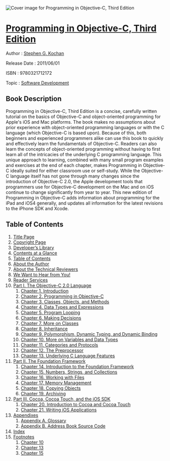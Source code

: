 ![Cover image for Programming in Objective-C, Third Edition](https://imgdetail.ebookreading.net/cover/cover/software_development/EB9780321712172.jpg)

[Programming in Objective-C, Third Edition](https://ebookreading.net/view/book/Programming+in+Objective-C%2C+Third+Edition-EB9780321712172_1.html "Programming in Objective-C, Third Edition")
====================================================================================================================

Author : [Stephen G. Kochan](https://ebookreading.net/search/author/Stephen+G.+Kochan)

Release Date : 2011/06/01

ISBN : 9780321712172

Topic : [Software Development](https://ebookreading.net/search/category/software-development)

Book Description
-----------------

Programming in Objective-C, Third Edition is a concise, carefully written tutorial on the basics of Objective-C and object-oriented programming for Apple's iOS and Mac platforms. The book makes no assumptions about prior experience with object-oriented programming languages or with the C language (which Objective-C is based upon). Because of this, both beginners and experienced programmers alike can use this book to quickly and effectively learn the fundamentals of Objective-C. Readers can also learn the concepts of object-oriented programming without having to first learn all of the intricacies of the underlying C programming language. This unique approach to learning, combined with many small program examples and exercises at the end of each chapter, makes Programming in Objective-C ideally suited for either classroom use or self-study. While the Objective-C language itself has not gone through many changes since the introduction of Objective-C 2.0, the Apple development tools that programmers use for Objective-C development on the Mac and on iOS continue to change significantly from year to year. This new edition of Programming in Objective-C adds information about programming for the iPad and iOS4 generally, and updates all information for the latest revisions to the iPhone SDK and Xcode.
              
Table of Contents
-----------------

1. [Title Page](https://ebookreading.net/view/book/Programming+in+Objective-C%2C+Third+Edition-EB9780321712172_3.html)
1. [Copyright Page](https://ebookreading.net/view/book/Programming+in+Objective-C%2C+Third+Edition-EB9780321712172_4.html)
1. [Developer’s Library](https://ebookreading.net/view/book/Programming+in+Objective-C%2C+Third+Edition-EB9780321712172_2.html)
1. [Contents at a Glance](https://ebookreading.net/view/book/Programming+in+Objective-C%2C+Third+Edition-EB9780321712172_7.html)
1. [Table of Contents](https://ebookreading.net/view/book/Programming+in+Objective-C%2C+Third+Edition-EB9780321712172_6.html)
1. [About the Author](https://ebookreading.net/view/book/Programming+in+Objective-C%2C+Third+Edition-EB9780321712172_8.html)
1. [About the Technical Reviewers](https://ebookreading.net/view/book/Programming+in+Objective-C%2C+Third+Edition-EB9780321712172_9.html)
1. [We Want to Hear from You!](https://ebookreading.net/view/book/Programming+in+Objective-C%2C+Third+Edition-EB9780321712172_10.html)
1. [Reader Services](https://ebookreading.net/view/book/Programming+in+Objective-C%2C+Third+Edition-EB9780321712172_11.html)
1. [Part I. The Objective-C 2.0 Language](https://ebookreading.net/view/book/Programming+in+Objective-C%2C+Third+Edition-EB9780321712172_13.html)
    1. [Chapter 1. Introduction](https://ebookreading.net/view/book/Programming+in+Objective-C%2C+Third+Edition-EB9780321712172_12.html)
    1. [Chapter 2. Programming in Objective-C](https://ebookreading.net/view/book/Programming+in+Objective-C%2C+Third+Edition-EB9780321712172_14.html)
    1. [Chapter 3. Classes, Objects, and Methods](https://ebookreading.net/view/book/Programming+in+Objective-C%2C+Third+Edition-EB9780321712172_15.html)
    1. [Chapter 4. Data Types and Expressions](https://ebookreading.net/view/book/Programming+in+Objective-C%2C+Third+Edition-EB9780321712172_16.html)
    1. [Chapter 5. Program Looping](https://ebookreading.net/view/book/Programming+in+Objective-C%2C+Third+Edition-EB9780321712172_17.html)
    1. [Chapter 6. Making Decisions](https://ebookreading.net/view/book/Programming+in+Objective-C%2C+Third+Edition-EB9780321712172_18.html)
    1. [Chapter 7. More on Classes](https://ebookreading.net/view/book/Programming+in+Objective-C%2C+Third+Edition-EB9780321712172_19.html)
    1. [Chapter 8. Inheritance](https://ebookreading.net/view/book/Programming+in+Objective-C%2C+Third+Edition-EB9780321712172_20.html)
    1. [Chapter 9. Polymorphism, Dynamic Typing, and Dynamic Binding](https://ebookreading.net/view/book/Programming+in+Objective-C%2C+Third+Edition-EB9780321712172_21.html)
    1. [Chapter 10. More on Variables and Data Types](https://ebookreading.net/view/book/Programming+in+Objective-C%2C+Third+Edition-EB9780321712172_22.html)
    1. [Chapter 11. Categories and Protocols](https://ebookreading.net/view/book/Programming+in+Objective-C%2C+Third+Edition-EB9780321712172_23.html)
    1. [Chapter 12. The Preprocessor](https://ebookreading.net/view/book/Programming+in+Objective-C%2C+Third+Edition-EB9780321712172_24.html)
    1. [Chapter 13. Underlying C Language Features](https://ebookreading.net/view/book/Programming+in+Objective-C%2C+Third+Edition-EB9780321712172_25.html)
1. [Part II. The Foundation Framework](https://ebookreading.net/view/book/Programming+in+Objective-C%2C+Third+Edition-EB9780321712172_26.html)
    1. [Chapter 14. Introduction to the Foundation Framework](https://ebookreading.net/view/book/Programming+in+Objective-C%2C+Third+Edition-EB9780321712172_27.html)
    1. [Chapter 15. Numbers, Strings, and Collections](https://ebookreading.net/view/book/Programming+in+Objective-C%2C+Third+Edition-EB9780321712172_28.html)
    1. [Chapter 16. Working with Files](https://ebookreading.net/view/book/Programming+in+Objective-C%2C+Third+Edition-EB9780321712172_29.html)
    1. [Chapter 17. Memory Management](https://ebookreading.net/view/book/Programming+in+Objective-C%2C+Third+Edition-EB9780321712172_30.html)
    1. [Chapter 18. Copying Objects](https://ebookreading.net/view/book/Programming+in+Objective-C%2C+Third+Edition-EB9780321712172_31.html)
    1. [Chapter 19. Archiving](https://ebookreading.net/view/book/Programming+in+Objective-C%2C+Third+Edition-EB9780321712172_32.html)
1. [Part III. Cocoa, Cocoa Touch, and the iOS SDK](https://ebookreading.net/view/book/Programming+in+Objective-C%2C+Third+Edition-EB9780321712172_33.html)
    1. [Chapter 20. Introduction to Cocoa and Cocoa Touch](https://ebookreading.net/view/book/Programming+in+Objective-C%2C+Third+Edition-EB9780321712172_34.html)
    1. [Chapter 21. Writing iOS Applications](https://ebookreading.net/view/book/Programming+in+Objective-C%2C+Third+Edition-EB9780321712172_35.html)
1. [Appendixes](https://ebookreading.net/view/book/Programming+in+Objective-C%2C+Third+Edition-EB9780321712172_36.html)
    1. [Appendix A. Glossary](https://ebookreading.net/view/book/Programming+in+Objective-C%2C+Third+Edition-EB9780321712172_37.html)
    1. [Appendix B. Address Book Source Code](https://ebookreading.net/view/book/Programming+in+Objective-C%2C+Third+Edition-EB9780321712172_38.html)
1. [Index](https://ebookreading.net/view/book/Programming+in+Objective-C%2C+Third+Edition-EB9780321712172_39.html)
1. [Footnotes](https://ebookreading.net/view/book/Programming+in+Objective-C%2C+Third+Edition-EB9780321712172_40.html)
    1. [Chapter 10](https://ebookreading.net/view/book/Programming+in+Objective-C%2C+Third+Edition-EB9780321712172_40.html#foot10)
    1. [Chapter 13](https://ebookreading.net/view/book/Programming+in+Objective-C%2C+Third+Edition-EB9780321712172_40.html#foot13)
    1. [Chapter 15](https://ebookreading.net/view/book/Programming+in+Objective-C%2C+Third+Edition-EB9780321712172_40.html#foot15)
